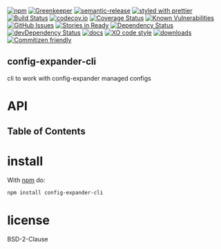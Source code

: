 [![npm](https://img.shields.io/npm/v/config-expander-cli.svg)](https://www.npmjs.com/package/config-expander-cli)
[![Greenkeeper](https://badges.greenkeeper.io/arlac77/config-expander-cli.svg)](https://greenkeeper.io/)
[![semantic-release](https://img.shields.io/badge/%20%20%F0%9F%93%A6%F0%9F%9A%80-semantic--release-e10079.svg)](https://github.com/arlac77/config-expander-cli)
[![styled with prettier](https://img.shields.io/badge/styled_with-prettier-ff69b4.svg)](https://github.com/prettier/prettier)
[![Build Status](https://secure.travis-ci.org/arlac77/config-expander-cli.png)](http://travis-ci.org/arlac77/config-expander-cli)
[![codecov.io](http://codecov.io/github/arlac77/config-expander-cli/coverage.svg?branch=master)](http://codecov.io/github/arlac77/config-expander-cli?branch=master)
[![Coverage Status](https://coveralls.io/repos/arlac77/config-expander-cli/badge.svg)](https://coveralls.io/r/arlac77/config-expander-cli)
[![Known Vulnerabilities](https://snyk.io/test/github/arlac77/config-expander-cli/badge.svg)](https://snyk.io/test/github/arlac77/config-expander-cli)
[![GitHub Issues](https://img.shields.io/github/issues/arlac77/config-expander-cli.svg?style=flat-square)](https://github.com/arlac77/config-expander-cli/issues)
[![Stories in Ready](https://badge.waffle.io/arlac77/config-expander-cli.svg?label=ready&title=Ready)](http://waffle.io/arlac77/config-expander-cli)
[![Dependency Status](https://david-dm.org/arlac77/config-expander-cli.svg)](https://david-dm.org/arlac77/config-expander-cli)
[![devDependency Status](https://david-dm.org/arlac77/config-expander-cli/dev-status.svg)](https://david-dm.org/arlac77/config-expander-cli#info=devDependencies)
[![docs](http://inch-ci.org/github/arlac77/config-expander-cli.svg?branch=master)](http://inch-ci.org/github/arlac77/config-expander-cli)
[![XO code style](https://img.shields.io/badge/code_style-XO-5ed9c7.svg)](https://github.com/sindresorhus/xo)
[![downloads](http://img.shields.io/npm/dm/config-expander-cli.svg?style=flat-square)](https://npmjs.org/package/config-expander-cli)
[![Commitizen friendly](https://img.shields.io/badge/commitizen-friendly-brightgreen.svg)](http://commitizen.github.io/cz-cli/)

## config-expander-cli

cli to work with config-expander managed configs

# API

<!-- Generated by documentation.js. Update this documentation by updating the source code. -->

## Table of Contents

# install

With [npm](http://npmjs.org) do:

```shell
npm install config-expander-cli
```

# license

BSD-2-Clause
